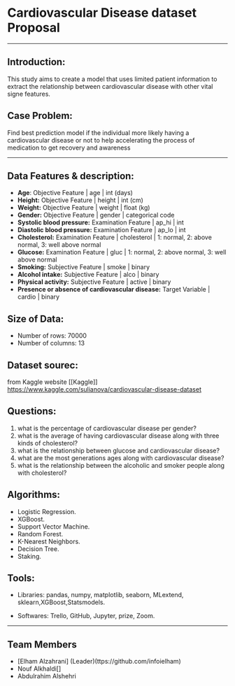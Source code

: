 
#  Cardiovascular Disease dataset Proposal
<hr>

## Introduction: 
This study aims to create a model that uses limited patient information to extract the relationship between cardiovascular disease with other vital signe features.
## Case Problem:
Find best prediction model if the individual more likely having a cardiovascular disease or not to help accelerating the process of medication to get recovery and awareness

----

 
## Data Features & description:
- **Age**:   Objective Feature | age | int (days)
- **Height:**  Objective Feature | height | int (cm) 
- **Weight:** Objective Feature | weight | float (kg)
- **Gender:** Objective Feature | gender | categorical code
- **Systolic blood pressure:**  Examination Feature | ap_hi | int 
- **Diastolic blood pressure:** Examination Feature | ap_lo | int
- **Cholesterol:** Examination Feature | cholesterol | 1: normal, 2: above normal, 3: well above normal
- **Glucose:** Examination Feature | gluc | 1: normal, 2: above normal, 3: well above normal
- **Smoking:** Subjective Feature | smoke | binary 
- **Alcohol intake:** Subjective Feature | alco | binary
- **Physical activity:** Subjective Feature | active | binary 
- **Presence or absence of cardiovascular disease:** Target Variable | cardio | binary

## Size of Data:
  - Number of rows: 70000
  - Number of columns: 13
## Dataset sourec:
from Kaggle website [[Kaggle]] https://www.kaggle.com/sulianova/cardiovascular-disease-dataset

## Questions:
1. what is the percentage of cardiovascular disease per gender?
2. what is the average of having cardiovascular disease along with three kinds of cholesterol?
3. what is the relationship between glucose and cardiovascular disease?
4. what are the most generations ages along with cardiovascular disease?
5. what is the relationship between the alcoholic and smoker people along with cholesterol?


## Algorithms:
- Logistic Regression.
- XGBoost.
- Support Vector Machine.
- Random Forest.
- K-Nearest Neighbors.
- Decision Tree.
- Staking.

## Tools:
- Libraries: pandas, numpy, matplotlib, seaborn, MLextend, sklearn,XGBoost,Statsmodels.

- Softwares: Trello, GitHub, Jupyter, prize, Zoom.
<hr>


## Team Members
 - [Elham Alzahrani] (Leader)(ttps://github.com/infoielham)
 - Nouf Alkhaldi[]
 - Abdulrahim Alshehri
 

